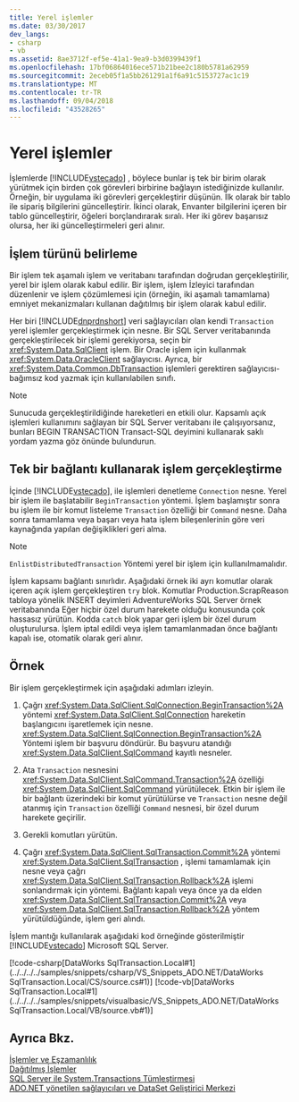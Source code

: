 ```yaml
---
title: Yerel işlemler
ms.date: 03/30/2017
dev_langs:
- csharp
- vb
ms.assetid: 8ae3712f-ef5e-41a1-9ea9-b3d0399439f1
ms.openlocfilehash: 17bf06864016ece571b21bee2c180b5781a62959
ms.sourcegitcommit: 2eceb05f1a5bb261291a1f6a91c5153727ac1c19
ms.translationtype: MT
ms.contentlocale: tr-TR
ms.lasthandoff: 09/04/2018
ms.locfileid: "43528265"
---
```

# <a name="local-transactions"></a>Yerel işlemler
İşlemlerde [!INCLUDE[vstecado](../../../../includes/vstecado-md.md)] , böylece bunlar iş tek bir birim olarak yürütmek için birden çok görevleri birbirine bağlayın istediğinizde kullanılır. Örneğin, bir uygulama iki görevleri gerçekleştirir düşünün. İlk olarak bir tablo ile sipariş bilgilerini güncelleştirir. İkinci olarak, Envanter bilgilerini içeren bir tablo güncelleştirir, öğeleri borçlandırarak sıralı. Her iki görev başarısız olursa, her iki güncelleştirmeleri geri alınır.  
  
## <a name="determining-the-transaction-type"></a>İşlem türünü belirleme  
 Bir işlem tek aşamalı işlem ve veritabanı tarafından doğrudan gerçekleştirilir, yerel bir işlem olarak kabul edilir. Bir işlem, işlem İzleyici tarafından düzenlenir ve işlem çözümlemesi için (örneğin, iki aşamalı tamamlama) emniyet mekanizmaları kullanan dağıtılmış bir işlem olarak kabul edilir.  
  
 Her biri [!INCLUDE[dnprdnshort](../../../../includes/dnprdnshort-md.md)] veri sağlayıcıları olan kendi `Transaction` yerel işlemler gerçekleştirmek için nesne. Bir SQL Server veritabanında gerçekleştirilecek bir işlemi gerekiyorsa, seçin bir <xref:System.Data.SqlClient> işlem. Bir Oracle işlem için kullanmak <xref:System.Data.OracleClient> sağlayıcısı. Ayrıca, bir <xref:System.Data.Common.DbTransaction> işlemleri gerektiren sağlayıcısı-bağımsız kod yazmak için kullanılabilen sınıfı.  
  
> [!NOTE]
> Sunucuda gerçekleştirildiğinde hareketleri en etkili olur. Kapsamlı açık işlemleri kullanımını sağlayan bir SQL Server veritabanı ile çalışıyorsanız, bunları BEGIN TRANSACTION Transact-SQL deyimini kullanarak saklı yordam yazma göz önünde bulundurun.
  
## <a name="performing-a-transaction-using-a-single-connection"></a>Tek bir bağlantı kullanarak işlem gerçekleştirme  
 İçinde [!INCLUDE[vstecado](../../../../includes/vstecado-md.md)], ile işlemleri denetleme `Connection` nesne. Yerel bir işlem ile başlatabilir `BeginTransaction` yöntemi. İşlem başlamıştır sonra bu işlem ile bir komut listeleme `Transaction` özelliği bir `Command` nesne. Daha sonra tamamlama veya başarı veya hata işlem bileşenlerinin göre veri kaynağında yapılan değişiklikleri geri alma.  
  
> [!NOTE]
>  `EnlistDistributedTransaction` Yöntemi yerel bir işlem için kullanılmamalıdır.  
  
 İşlem kapsamı bağlantı sınırlıdır. Aşağıdaki örnek iki ayrı komutlar olarak içeren açık işlem gerçekleştiren `try` blok. Komutlar Production.ScrapReason tabloya yönelik INSERT deyimleri AdventureWorks SQL Server örnek veritabanında Eğer hiçbir özel durum harekete olduğu konusunda çok hassasız yürütün. Kodda `catch` blok yapar geri işlem bir özel durum oluşturulursa. İşlem iptal edildi veya işlem tamamlanmadan önce bağlantı kapalı ise, otomatik olarak geri alınır.  
  
## <a name="example"></a>Örnek  
 Bir işlem gerçekleştirmek için aşağıdaki adımları izleyin.  
  
1.  Çağrı <xref:System.Data.SqlClient.SqlConnection.BeginTransaction%2A> yöntemi <xref:System.Data.SqlClient.SqlConnection> hareketin başlangıcını işaretlemek için nesne. <xref:System.Data.SqlClient.SqlConnection.BeginTransaction%2A> Yöntemi işlem bir başvuru döndürür. Bu başvuru atandığı <xref:System.Data.SqlClient.SqlCommand> kayıtlı nesneler.  
  
2.  Ata `Transaction` nesnesini <xref:System.Data.SqlClient.SqlCommand.Transaction%2A> özelliği <xref:System.Data.SqlClient.SqlCommand> yürütülecek. Etkin bir işlem ile bir bağlantı üzerindeki bir komut yürütülürse ve `Transaction` nesne değil atanmış için `Transaction` özelliği `Command` nesnesi, bir özel durum harekete geçirilir.  
  
3.  Gerekli komutları yürütün.  
  
4.  Çağrı <xref:System.Data.SqlClient.SqlTransaction.Commit%2A> yöntemi <xref:System.Data.SqlClient.SqlTransaction> , işlemi tamamlamak için nesne veya çağrı <xref:System.Data.SqlClient.SqlTransaction.Rollback%2A> işlemi sonlandırmak için yöntemi. Bağlantı kapalı veya önce ya da elden <xref:System.Data.SqlClient.SqlTransaction.Commit%2A> veya <xref:System.Data.SqlClient.SqlTransaction.Rollback%2A> yöntem yürütüldüğünde, işlem geri alındı.  
  
 İşlem mantığı kullanılarak aşağıdaki kod örneğinde gösterilmiştir [!INCLUDE[vstecado](../../../../includes/vstecado-md.md)] Microsoft SQL Server.  
  
 [!code-csharp[DataWorks SqlTransaction.Local#1](../../../../samples/snippets/csharp/VS_Snippets_ADO.NET/DataWorks SqlTransaction.Local/CS/source.cs#1)]
 [!code-vb[DataWorks SqlTransaction.Local#1](../../../../samples/snippets/visualbasic/VS_Snippets_ADO.NET/DataWorks SqlTransaction.Local/VB/source.vb#1)]  
  
## <a name="see-also"></a>Ayrıca Bkz.  
 [İşlemler ve Eşzamanlılık](../../../../docs/framework/data/adonet/transactions-and-concurrency.md)  
 [Dağıtılmış İşlemler](../../../../docs/framework/data/adonet/distributed-transactions.md)  
 [SQL Server ile System.Transactions Tümleştirmesi](../../../../docs/framework/data/adonet/system-transactions-integration-with-sql-server.md)  
 [ADO.NET yönetilen sağlayıcıları ve DataSet Geliştirici Merkezi](https://go.microsoft.com/fwlink/?LinkId=217917)
